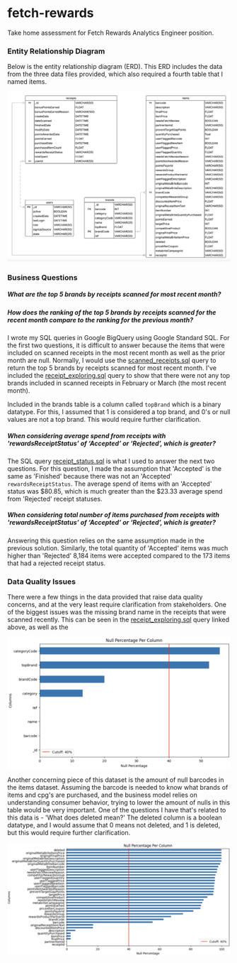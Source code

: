 # fetch-rewards
Take home assessment for Fetch Rewards Analytics Engineer position.


### Entity Relationship Diagram

Below is the entity relationship diagram (ERD). This ERD includes the data from the three data files provided, which also required a fourth table that I named items.

![ERD](images/ERD_img.png)


### Business Questions

##### What are the top 5 brands by receipts scanned for most recent month?
##### How does the ranking of the top 5 brands by receipts scanned for the recent month compare to the ranking for the previous month?

I wrote my SQL queries in Google BigQuery using Google Standard SQL. For the first two questions, it is difficult to answer because the items that were included on scanned receipts in the most recent month as well as the prior month are null. Normally, I would use the [scanned_receipts.sql](sql_queries/scanned_receipts.sql) query to return the top 5 brands by receipts scanned for most recent month. I've included the [receipt_exploring.sql](sql_queries/receipt_exploring.sql) query to show that there were not any top brands included in scanned receipts in February or March (the most recent month).

Included in the brands table is a column called `topBrand` which is a binary datatype. For this, I assumed that 1 is considered a top brand, and 0's or null values are not a top brand. This would require further clarification.

##### When considering average spend from receipts with 'rewardsReceiptStatus’ of ‘Accepted’ or ‘Rejected’, which is greater?

The SQL query [receipt_status.sql](receipt_status.sql) is what I used to answer the next two questions. For this question, I made the assumption that 'Accepted' is the same as 'Finished' because there was not an 'Accepted' `rewardsReceiptStatus`.  The average spend of items with an 'Accepted' status was $80.85, which is much greater than the $23.33 average spend from 'Rejected' receipt statuses.

##### When considering total number of items purchased from receipts with 'rewardsReceiptStatus’ of ‘Accepted’ or ‘Rejected’, which is greater?

Answering this question relies on the same assumption made in the previous solution. Similarly, the total quantity of 'Accepted' items was much higher than 'Rejected' 8,184 items were accepted compared to the 173 items that had a rejected receipt status. 

### Data Quality Issues

There were a few things in the data provided that raise data quality concerns, and at the very least require clarification from stakeholders. One of the biggest issues was the missing brand name in the receipts that were scanned recently. This can be seen in the [receipt_exploring.sql](sql_queries/receipt_exploring.sql) query linked above, as well as the 

![brands_null](images/brands_null.png)

Another concerning piece of this dataset is the amount of null barcodes in the items dataset. Assuming the barcode is needed to know what brands of items and cpg's are purchased, and the business model relies on understanding consumer behavior, trying to lower the amount of nulls in this table would be very important. One of the questions I have that's related to this data is - 'What does deleted mean?' The deleted column is a boolean datatype, and I would assume that 0 means not deleted, and 1 is deleted, but this would require further clarification. 

![items_null](images/items_null.png)

